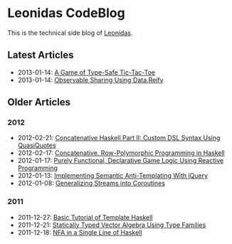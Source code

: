 # Leonidas CodeBlog

This is the technical side blog of [Leonidas](http://leonidasoy.fi/).

## Latest Articles

* 2013-01-14: [A Game of Type-Safe Tic-Tac-Toe](https://github.com/leonidas/codeblog/blob/master/2013/2013-02-19-typesafe-tictactoe.md)
* 2013-01-14: [Observable Sharing Using Data.Reify](https://github.com/leonidas/codeblog/blob/master/2013/2013-01-14-observable-sharing.md)

## Older Articles

### 2012

* 2012-02-21: [Concatenative Haskell Part II: Custom DSL Syntax Using QuasiQuotes](https://github.com/leonidas/codeblog/blob/master/2012/2012-02-21-concatenative-haskell-ii-dsl.md)
* 2012-02-17: [Concatenative, Row-Polymorphic Programming in Haskell](https://github.com/leonidas/codeblog/blob/master/2012/2012-02-17-concatenative-haskell.md)
* 2012-01-17: [Purely Functional, Declarative Game Logic Using Reactive Programming](https://github.com/leonidas/codeblog/blob/master/2012/2012-01-17-declarative-game-logic-afrp.md)
* 2012-01-13: [Implementing Semantic Anti-Templating With jQuery](https://github.com/leonidas/codeblog/blob/master/2012/2012-01-13-implementing-semantic-anti-templating-with-jquery.md)
* 2012-01-08: [Generalizing Streams into Coroutines](https://github.com/leonidas/codeblog/blob/master/2012/2012-01-08-streams-coroutines.md)

### 2011

* 2011-12-27: [Basic Tutorial of Template Haskell](https://github.com/leonidas/codeblog/blob/master/2011/2011-12-27-template-haskell.md)
* 2011-12-21: [Statically Typed Vector Algebra Using Type Families](https://github.com/leonidas/codeblog/blob/master/2011/2011-12-21-static-vector-algebra.md)
* 2011-12-18: [NFA in a Single Line of Haskell](https://github.com/leonidas/codeblog/blob/master/2011/2011-12-18-haskell-nfa.md)
